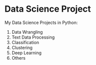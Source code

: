 # Data Science Project

My Data Science Projects in Python:

1. Data Wrangling
2. Text Data Processing
3. Classification
4. Clustering
5. Deep Learning
6. Others
